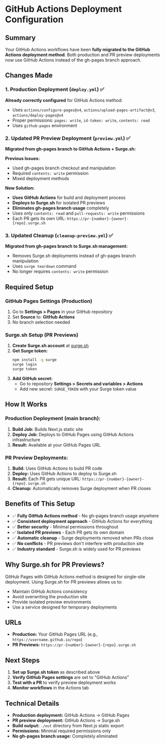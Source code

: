 # GitHub Actions Deployment Configuration

## Summary

Your GitHub Actions workflows have been **fully migrated to the GitHub Actions deployment method**. Both production and PR preview deployments now use GitHub Actions instead of the gh-pages branch approach.

## Changes Made

### 1. Production Deployment (`deploy.yml`) ✅
**Already correctly configured** for GitHub Actions method:
- Uses `actions/configure-pages@v4`, `actions/upload-pages-artifact@v3`, `actions/deploy-pages@v4`
- Proper permissions: `pages: write`, `id-token: write`, `contents: read`
- Uses `github-pages` environment

### 2. Updated PR Preview Deployment (`preview.yml`) ✅
**Migrated from gh-pages branch to GitHub Actions + Surge.sh:**

**Previous Issues:**
- Used gh-pages branch checkout and manipulation
- Required `contents: write` permission
- Mixed deployment methods

**New Solution:**
- **Uses GitHub Actions** for build and deployment process
- **Deploys to Surge.sh** for isolated PR previews
- **Eliminates gh-pages branch usage** completely
- Uses only `contents: read` and `pull-requests: write` permissions
- Each PR gets its own URL: `https://pr-{number}-{owner}-{repo}.surge.sh`

### 3. Updated Cleanup (`cleanup-preview.yml`) ✅
**Migrated from gh-pages branch to Surge.sh management:**
- Removes Surge.sh deployments instead of gh-pages branch manipulation
- Uses `surge teardown` command
- No longer requires `contents: write` permission

## Required Setup

### GitHub Pages Settings (Production)
1. Go to **Settings > Pages** in your GitHub repository
2. Set **Source** to: **GitHub Actions**
3. No branch selection needed

### Surge.sh Setup (PR Previews)
1. **Create Surge.sh account** at [surge.sh](https://surge.sh)
2. **Get Surge token:**
   ```bash
   npm install -g surge
   surge login
   surge token
   ```
3. **Add GitHub secret:**
   - Go to repository **Settings > Secrets and variables > Actions**
   - Add new secret: `SURGE_TOKEN` with your Surge token value

## How It Works

### Production Deployment (main branch):
1. **Build Job:** Builds Next.js static site
2. **Deploy Job:** Deploys to GitHub Pages using GitHub Actions infrastructure
3. **Result:** Available at your GitHub Pages URL

### PR Preview Deployments:
1. **Build:** Uses GitHub Actions to build PR code
2. **Deploy:** Uses GitHub Actions to deploy to Surge.sh
3. **Result:** Each PR gets unique URL: `https://pr-{number}-{owner}-{repo}.surge.sh`
4. **Cleanup:** Automatically removes Surge deployment when PR closes

## Benefits of This Setup

- ✅ **Fully GitHub Actions method** - No gh-pages branch usage anywhere
- ✅ **Consistent deployment approach** - GitHub Actions for everything
- ✅ **Better security** - Minimal permissions throughout
- ✅ **Isolated PR previews** - Each PR gets its own domain
- ✅ **Automatic cleanup** - Surge deployments removed when PRs close
- ✅ **No conflicts** - PR previews don't interfere with production site
- ✅ **Industry standard** - Surge.sh is widely used for PR previews

## Why Surge.sh for PR Previews?

GitHub Pages with GitHub Actions method is designed for single-site deployment. Using Surge.sh for PR previews allows us to:
- Maintain GitHub Actions consistency
- Avoid overwriting the production site
- Provide isolated preview environments
- Use a service designed for temporary deployments

## URLs

- **Production:** Your GitHub Pages URL (e.g., `https://username.github.io/repo`)
- **PR Previews:** `https://pr-{number}-{owner}-{repo}.surge.sh`

## Next Steps

1. **Set up Surge.sh token** as described above
2. **Verify GitHub Pages settings** are set to "GitHub Actions"
3. **Test with a PR** to verify preview deployment works
4. **Monitor workflows** in the Actions tab

## Technical Details

- **Production deployment:** GitHub Actions → GitHub Pages
- **PR preview deployment:** GitHub Actions → Surge.sh
- **Build output:** `./out` directory from Next.js static export
- **Permissions:** Minimal required permissions only
- **No gh-pages branch usage:** Completely eliminated
